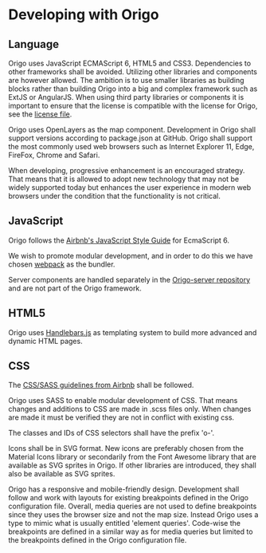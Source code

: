 # Developing with Origo

## Language
Origo uses JavaScript ECMAScript 6, HTML5 and CSS3. Dependencies to other frameworks shall be avoided. Utilizing other libraries and components are however allowed. The ambition is to use smaller libraries as building blocks rather than building Origo into a big and complex framework such as ExtJS or AngularJS. When using third party libraries or components it is important to ensure that the license is compatible with the license for Origo, see the [license file](LICENSE.txt). 

Origo uses OpenLayers as the map component. Development in Origo shall support versions according to package.json at GitHub. Origo shall support the most commonly used web browsers such as Internet Explorer 11, Edge, FireFox, Chrome and Safari. 

When developing, progressive enhancement is an encouraged strategy. That means that it is allowed to adopt new technology that may not be widely supported today but enhances the user experience in modern web browsers under the condition that the functionality is not critical.

## JavaScript
Origo follows the [Airbnb's JavaScript Style Guide](https://github.com/airbnb/javascript) for EcmaScript 6.

We wish to promote modular development, and in order to do this we have chosen [webpack](https://github.com/webpack/webpack) as the bundler.

Server components are handled separately in the [Origo-server repository](https://github.com/origo-map/origo-server) and are not part of the Origo framework.

## HTML5
Origo uses [Handlebars.js](http://handlebarsjs.com/) as templating system to build more advanced and dynamic HTML pages.

## CSS
The [CSS/SASS guidelines from Airbnb](https://github.com/airbnb/css) shall be followed.

Origo uses SASS to enable modular development of CSS. That means changes and additions to CSS are made in .scss files only. When changes are made it must be verified they are not in conflict with existing css. 

The classes and IDs of CSS selectors shall have the prefix 'o-'.

Icons shall be in SVG format. New icons are preferably chosen from the Material Icons library or secondarily from the Font Awesome library that are available as SVG sprites in Origo. If other libraries are introduced, they shall also be available as SVG sprites.

Origo has a responsive and mobile-friendly design. Development shall follow and work with layouts for existing breakpoints defined in the Origo configuration file. Overall, media queries are not used to define breakpoints since they uses the browser size and not the map size. Instead Origo uses a type to mimic what is usually entitled 'element queries'. Code-wise the breakpoints are defined in a similar way as for media queries but limited to the breakpoints defined in the Origo configuration file.
